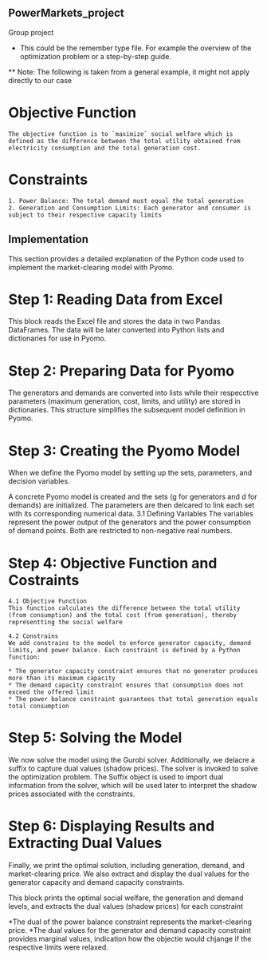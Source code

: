 ## PowerMarkets_project
Group project

- This could be the remember type file. For example the overview of the optimization problem or a step-by-step guide.


** Note: The following is taken from a general example, it might not apply directly to our case
# Objective Function
    The objective function is to `maximize` social welfare which is defined as the difference between the total utility obtained from electricity consumption and the total generation cost.

# Constraints
    1. Power Balance: The total demand must equal the total generation
    2. Generation and Consumption Limits: Each generator and consumer is subject to their respective capacity limits


## Implementation
This section provides a detailed explanation of the Python code used to implement the market-clearing model with Pyomo.

# Step 1: Reading Data from Excel
This block reads the Excel file and stores the data in two Pandas DataFrames. The data will be later converted into Python lists and dictionaries for use in Pyomo.

# Step 2: Preparing Data for Pyomo
The generators and demands are converted into lists while their respecctive parameters (maximum generation, cost, limits, and utility) are stored in dictionaries. This structure simplifies the subsequent model definition in Pyomo.

# Step 3: Creating the Pyomo Model
When we define the Pyomo model by setting up the sets, parameters, and decision variables.

A concrete Pyomo model is created and the sets (g for generators and d for demands) are initialized. The parameters are then delcared to link each set with its corresponding numerical data.
    3.1 Defining Variables 
    The variables represent the power output of the generators and the power consumption of demand points. Both are restricted to non-negative real numbers. 

# Step 4: Objective Function and Costraints

    4.1 Objective Function
    This function calculates the difference between the total utility (from consumption) and the total cost (from generation), thereby representting the social welfare

    4.2 Constrains
    We add constrains to the model to enforce generator capacity, demand limits, and power balance. Each constraint is defined by a Python function:

    * The generator capacity constraint ensures that no generator produces more than its maximum capacity
    * The demand capacity constraint ensures that consumption does not exceed the offered limit
    * The power balance constraint guarantees that total generation equals total consumption

# Step 5: Solving the Model
We now solve the model using the Gurobi solver. Additionally, we delacre a suffix to capture dual values (shadow prices).
The solver is invoked to solve the optimization problem. The Suffix object is used to import dual information from the solver, which will be used later to interpret the shadow prices associated with the constraints.

# Step 6: Displaying Results and Extracting Dual Values
Finally, we print the optimal solution, including generation, demand, and market-clearing price. We also extract and display the dual values for the generator capacity and demand capacity constraints.

This block prints the optimal social welfare, the generation and demand levels, and extracts the dual values (shadow prices) for each constraint

*The dual of the power balance constraint represents the market-clearing price.
*The dual values for the generator and demand capacity constraint provides marginal values, indication how the objectie would chjange if the respective limits were relaxed.

